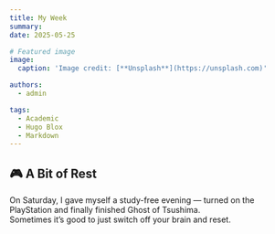 ```yaml
---
title: My Week
summary: 
date: 2025-05-25

# Featured image
image:
  caption: 'Image credit: [**Unsplash**](https://unsplash.com)'

authors:
  - admin

tags:
  - Academic
  - Hugo Blox
  - Markdown
---
```


## 🎮 A Bit of Rest

On Saturday, I gave myself a study-free evening — turned on the PlayStation and finally finished Ghost of Tsushima.  
Sometimes it’s good to just switch off your brain and reset.

